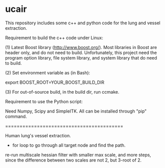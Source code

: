 ucair
=====

This repository includes some c++ and python code for the lung and vessel
extraction. 

Requirement to build the c++ code under Linux: 

(1) Latest Boost library (http://www.boost.org/). Most libraries in Boost are
header only, and do not need to build. Unfortunately, this project need the
program option library, file system library, and system library that do need to
build. 

(2) Set environment variable as (in Bash):

export BOOST_ROOT=YOUR_BOOST_BUILD_DIR

(3) For out-of-source build, in the build dir, run ccmake.

Requirement to use the Python script: 

Need Numpy, Scipy and SimpleITK. All can be installed through "pip" command. 


=========================================


Human lung's vessel extraction.

- for loop to go through all target node and find the path. 

re-run multiscale hessian filter with smaller max scale, and more steps, since
the difference between two scales are not 2, but 3-root of 2. 

